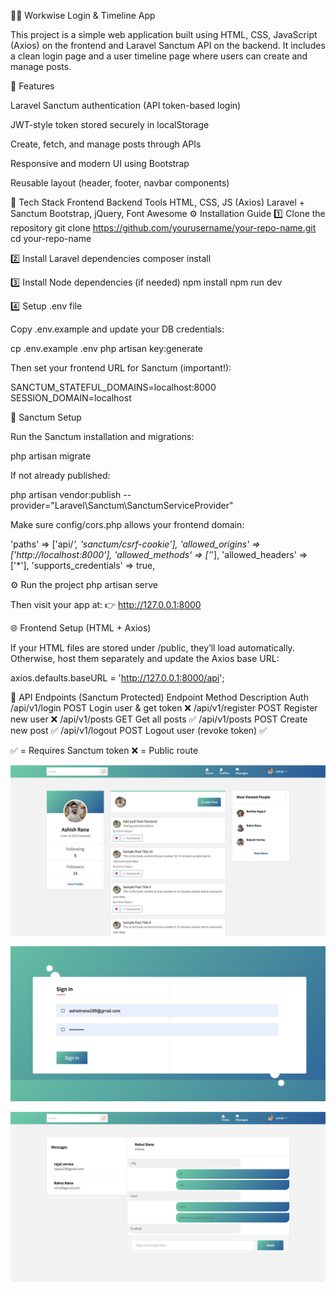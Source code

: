 🧑‍💻 Workwise Login & Timeline App

This project is a simple web application built using HTML, CSS, JavaScript (Axios) on the frontend and Laravel Sanctum API on the backend.
It includes a clean login page and a user timeline page where users can create and manage posts.

🚀 Features

Laravel Sanctum authentication (API token-based login)

JWT-style token stored securely in localStorage

Create, fetch, and manage posts through APIs

Responsive and modern UI using Bootstrap

Reusable layout (header, footer, navbar components)

🧩 Tech Stack
Frontend	Backend	Tools
HTML, CSS, JS (Axios)	Laravel + Sanctum	Bootstrap, jQuery, Font Awesome
⚙️ Installation Guide
1️⃣ Clone the repository
git clone https://github.com/yourusername/your-repo-name.git
cd your-repo-name

2️⃣ Install Laravel dependencies
composer install

3️⃣ Install Node dependencies (if needed)
npm install
npm run dev

4️⃣ Setup .env file

Copy .env.example and update your DB credentials:

cp .env.example .env
php artisan key:generate


Then set your frontend URL for Sanctum (important!):

SANCTUM_STATEFUL_DOMAINS=localhost:8000
SESSION_DOMAIN=localhost

🔐 Sanctum Setup

Run the Sanctum installation and migrations:

php artisan migrate


If not already published:

php artisan vendor:publish --provider="Laravel\Sanctum\SanctumServiceProvider"


Make sure config/cors.php allows your frontend domain:

'paths' => ['api/*', 'sanctum/csrf-cookie'],
'allowed_origins' => ['http://localhost:8000'],
'allowed_methods' => ['*'],
'allowed_headers' => ['*'],
'supports_credentials' => true,

⚙️ Run the project
php artisan serve


Then visit your app at:
👉 http://127.0.0.1:8000

🌐 Frontend Setup (HTML + Axios)

If your HTML files are stored under /public, they’ll load automatically.
Otherwise, host them separately and update the Axios base URL:

axios.defaults.baseURL = 'http://127.0.0.1:8000/api';

🔑 API Endpoints (Sanctum Protected)
Endpoint	Method	Description	Auth
/api/v1/login	POST	Login user & get token	❌
/api/v1/register	POST	Register new user	❌
/api/v1/posts	GET	Get all posts	✅
/api/v1/posts	POST	Create new post	✅
/api/v1/logout	POST	Logout user (revoke token)	✅

✅ = Requires Sanctum token
❌ = Public route

![alt text](<Screenshot 2025-10-17 at 4.11.29 PM.png>)

![alt text](<Screenshot 2025-10-17 at 4.02.24 PM.png>)

![alt text](<Screenshot 2025-10-26 at 8.06.30 PM.png>)